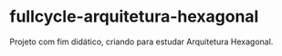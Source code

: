 # fullcycle-arquitetura-hexagonal


Projeto com fim didático, criando para estudar Arquitetura Hexagonal.
